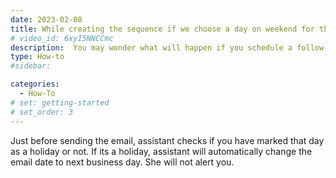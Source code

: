 ```yaml
---
date: 2023-02-08
title: While creating the sequence if we choose a day on weekend for the follow-ups will the assistant alerts us since they are off on weekends.
# video_id: 6xyI5NNCCmc
description:  You may wonder what will happen if you schedule a follow-up on weekend which happens to be a holiday for the assistant.
type: How-to
#sidebar:

categories:
  - How-To
# set: getting-started
# set_order: 3
---
```

Just before sending the email, assistant checks if you have marked that day as a holiday or not. If its a holiday, assistant will automatically change the email date to next business day. She will not alert you.